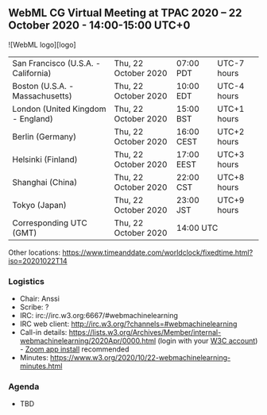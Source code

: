 ## WebML CG Virtual Meeting at TPAC 2020 – 22 October 2020 - 14:00-15:00 UTC+0

![WebML logo][logo]

<table>
<tr><td> San Francisco (U.S.A. - California) <td> Thu, 22 October 2020 <td> 07:00 PDT <td> UTC-7 hours
<tr><td> Boston (U.S.A. - Massachusetts) <td> Thu, 22 October 2020 <td> 10:00 EDT <td> UTC-4 hours
<tr><td> London (United Kingdom - England) <td> Thu, 22 October 2020 <td> 15:00 BST <td> UTC+1 hours
<tr><td> Berlin (Germany) <td> Thu, 22 October 2020 <td> 16:00 CEST <td> UTC+2 hours
<tr><td> Helsinki (Finland) <td> Thu, 22 October 2020 <td> 17:00 EEST <td> UTC+3 hours
<tr><td> Shanghai (China) <td> Thu, 22 October 2020 <td> 22:00 CST <td> UTC+8 hours
<tr><td> Tokyo (Japan) <td> Thu, 22 October 2020 <td> 23:00 JST <td> UTC+9 hours
<tr><td> Corresponding UTC (GMT) <td> Thu, 22 October 2020 <td colspan=2> 14:00 UTC
</table>

Other locations: https://www.timeanddate.com/worldclock/fixedtime.html?iso=20201022T14

### Logistics

* Chair: Anssi
* Scribe: ?
* IRC: irc://irc.w3.org:6667/#webmachinelearning
* IRC web client: http://irc.w3.org/?channels=#webmachinelearning
* Call-in details: https://lists.w3.org/Archives/Member/internal-webmachinelearning/2020Apr/0000.html (login with your [W3C account](https://www.w3.org/Help/Account/)) - [Zoom app install](https://zoom.us/download) recommended
* Minutes: https://www.w3.org/2020/10/22-webmachinelearning-minutes.html

### Agenda

* TBD